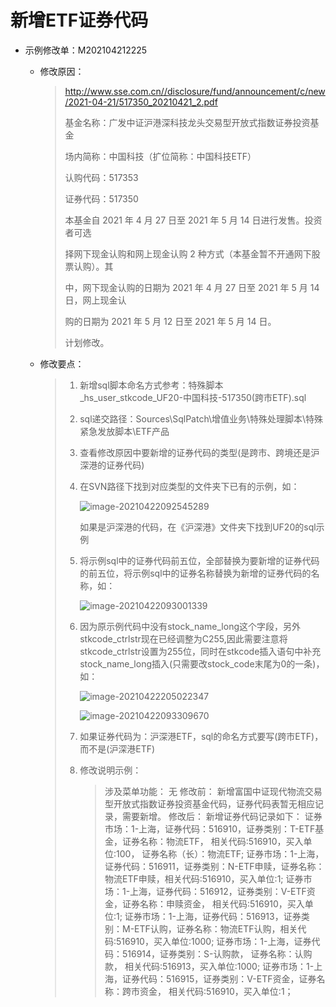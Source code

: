# 新增ETF证券代码

- 示例修改单：M202104212225

  - 修改原因：

    > http://www.sse.com.cn//disclosure/fund/announcement/c/new/2021-04-21/517350_20210421_2.pdf
    >
    > 基金名称：广发中证沪港深科技龙头交易型开放式指数证券投资基金
    >
    > 场内简称：中国科技（扩位简称：中国科技ETF）
    >
    > 认购代码：517353
    >
    > 证券代码：517350
    >
    > 本基金自 2021 年 4 月 27 日至 2021 年 5 月 14 日进行发售。投资者可选
    >
    > 择网下现金认购和网上现金认购 2 种方式（本基金暂不开通网下股票认购）。其
    >
    > 中，网下现金认购的日期为 2021 年 4 月 27 日至 2021 年 5 月 14 日，网上现金认
    >
    > 购的日期为 2021 年 5 月 12 日至 2021 年 5 月 14 日。
    >
    >
    > 计划修改。

  - 修改要点：

    > 1. 新增sql脚本命名方式参考：特殊脚本_hs_user_stkcode_UF20-中国科技-517350(跨市ETF).sql
    >
    > 2. sql递交路径：Sources\SqlPatch\增值业务\特殊处理脚本\特殊紧急发放脚本\ETF产品
    >
    > 3. 查看修改原因中要新增的证券代码的类型(是跨市、跨境还是沪深港的证券代码)
    >
    > 4. 在SVN路径下找到对应类型的文件夹下已有的示例，如：
    >
    >    ![image-20210422092545289](\typora-user-images\image-20210422092545289.png)
    >
    >    如果是沪深港的代码，在《沪深港》文件夹下找到UF20的sql示例
    >
    > 5. 将示例sql中的证券代码前五位，全部替换为要新增的证券代码的前五位，将示例sql中的证券名称替换为新增的证券代码的名称，如：
    >
    >    ![image-20210422093001339](\typora-user-images\image-20210422093001339.png)
    >
    > 6. 因为原示例代码中没有stock_name_long这个字段，另外stkcode_ctrlstr现在已经调整为C255,因此需要注意将stkcode_ctrlstr设置为255位，同时在stkcode插入语句中补充stock_name_long插入(只需要改stock_code末尾为0的一条)，如：
    >
    >    ![image-20210422205022347](\typora-user-images\image-20210422205022347.png)
    >
    >    ![image-20210422093309670](\typora-user-images\image-20210422093309670.png)
    >
    > 7. 如果证券代码为：沪深港ETF，sql的命名方式要写(跨市ETF)，而不是(沪深港ETF)
    >
    > 8. 修改说明示例：
    >
    >    > 涉及菜单功能：
    >    > 无
    >    > 修改前：
    >    > 新增富国中证现代物流交易型开放式指数证券投资基金代码，证券代码表暂无相应记录，需要新增。
    >    > 修改后：
    >    > 新增证券代码记录如下：
    >    > 证券市场：1-上海，证券代码：516910，证券类别：T-ETF基金，证券名称：物流ETF，    相关代码:516910，买入单位:100， 证券名称（长）：物流ETF;
    >    > 证券市场：1-上海，证券代码：516911，证券类别：N-ETF申赎，证券名称：物流ETF申赎，相关代码:516910，买入单位:1;
    >    > 证券市场：1-上海，证券代码：516912，证券类别：V-ETF资金，证券名称：申赎资金，   相关代码:516910，买入单位:1;
    >    > 证券市场：1-上海，证券代码：516913，证券类别：M-ETF认购，证券名称：物流ETF认购，相关代码:516910，买入单位:1000;
    >    > 证券市场：1-上海，证券代码：516914，证券类别：S-认购款， 证券名称：认购款，     相关代码:516913，买入单位:1000;
    >    > 证券市场：1-上海，证券代码：516915，证券类别：V-ETF资金，证券名称：跨市资金，   相关代码:516910，买入单位:1；
